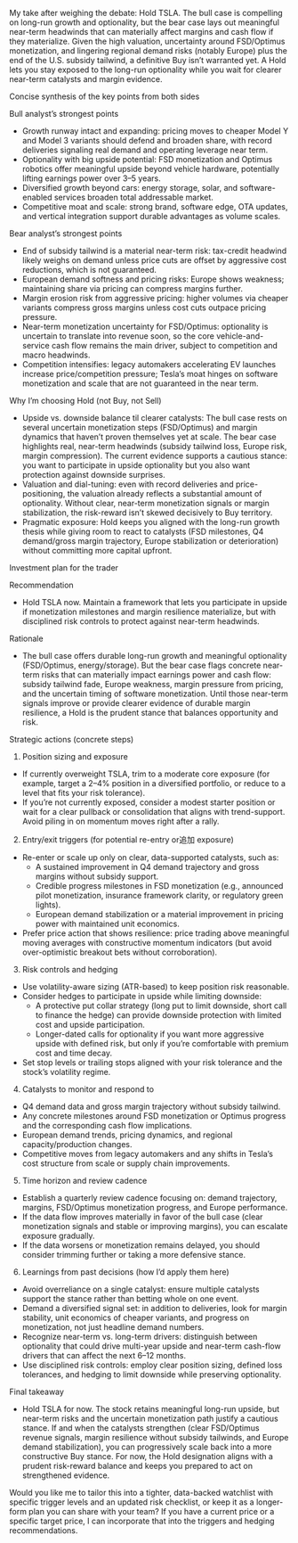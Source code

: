 My take after weighing the debate: Hold TSLA. The bull case is compelling on long-run growth and optionality, but the bear case lays out meaningful near-term headwinds that can materially affect margins and cash flow if they materialize. Given the high valuation, uncertainty around FSD/Optimus monetization, and lingering regional demand risks (notably Europe) plus the end of the U.S. subsidy tailwind, a definitive Buy isn’t warranted yet. A Hold lets you stay exposed to the long-run optionality while you wait for clearer near-term catalysts and margin evidence.

Concise synthesis of the key points from both sides

Bull analyst’s strongest points
- Growth runway intact and expanding: pricing moves to cheaper Model Y and Model 3 variants should defend and broaden share, with record deliveries signaling real demand and operating leverage near term.
- Optionality with big upside potential: FSD monetization and Optimus robotics offer meaningful upside beyond vehicle hardware, potentially lifting earnings power over 3–5 years.
- Diversified growth beyond cars: energy storage, solar, and software-enabled services broaden total addressable market.
- Competitive moat and scale: strong brand, software edge, OTA updates, and vertical integration support durable advantages as volume scales.

Bear analyst’s strongest points
- End of subsidy tailwind is a material near-term risk: tax-credit headwind likely weighs on demand unless price cuts are offset by aggressive cost reductions, which is not guaranteed.
- European demand softness and pricing risks: Europe shows weakness; maintaining share via pricing can compress margins further.
- Margin erosion risk from aggressive pricing: higher volumes via cheaper variants compress gross margins unless cost cuts outpace pricing pressure.
- Near-term monetization uncertainty for FSD/Optimus: optionality is uncertain to translate into revenue soon, so the core vehicle-and-service cash flow remains the main driver, subject to competition and macro headwinds.
- Competition intensifies: legacy automakers accelerating EV launches increase price/competition pressure; Tesla’s moat hinges on software monetization and scale that are not guaranteed in the near term.

Why I’m choosing Hold (not Buy, not Sell)
- Upside vs. downside balance til clearer catalysts: The bull case rests on several uncertain monetization steps (FSD/Optimus) and margin dynamics that haven’t proven themselves yet at scale. The bear case highlights real, near-term headwinds (subsidy tailwind loss, Europe risk, margin compression). The current evidence supports a cautious stance: you want to participate in upside optionality but you also want protection against downside surprises.
- Valuation and dial-tuning: even with record deliveries and price-positioning, the valuation already reflects a substantial amount of optionality. Without clear, near-term monetization signals or margin stabilization, the risk-reward isn’t skewed decisively to Buy territory.
- Pragmatic exposure: Hold keeps you aligned with the long-run growth thesis while giving room to react to catalysts (FSD milestones, Q4 demand/gross margin trajectory, Europe stabilization or deterioration) without committing more capital upfront.

Investment plan for the trader

Recommendation
- Hold TSLA now. Maintain a framework that lets you participate in upside if monetization milestones and margin resilience materialize, but with disciplined risk controls to protect against near-term headwinds.

Rationale
- The bull case offers durable long-run growth and meaningful optionality (FSD/Optimus, energy/storage). But the bear case flags concrete near-term risks that can materially impact earnings power and cash flow: subsidy tailwind fade, Europe weakness, margin pressure from pricing, and the uncertain timing of software monetization. Until those near-term signals improve or provide clearer evidence of durable margin resilience, a Hold is the prudent stance that balances opportunity and risk.

Strategic actions (concrete steps)
1) Position sizing and exposure
- If currently overweight TSLA, trim to a moderate core exposure (for example, target a 2–4% position in a diversified portfolio, or reduce to a level that fits your risk tolerance).
- If you’re not currently exposed, consider a modest starter position or wait for a clear pullback or consolidation that aligns with trend-support. Avoid piling in on momentum moves right after a rally.

2) Entry/exit triggers (for potential re-entry or追加 exposure)
- Re-enter or scale up only on clear, data-supported catalysts, such as:
  - A sustained improvement in Q4 demand trajectory and gross margins without subsidy support.
  - Credible progress milestones in FSD monetization (e.g., announced pilot monetization, insurance framework clarity, or regulatory green lights).
  - European demand stabilization or a material improvement in pricing power with maintained unit economics.
- Prefer price action that shows resilience: price trading above meaningful moving averages with constructive momentum indicators (but avoid over-optimistic breakout bets without corroboration).

3) Risk controls and hedging
- Use volatility-aware sizing (ATR-based) to keep position risk reasonable.
- Consider hedges to participate in upside while limiting downside:
  - A protective put collar strategy (long put to limit downside, short call to finance the hedge) can provide downside protection with limited cost and upside participation.
  - Longer-dated calls for optionality if you want more aggressive upside with defined risk, but only if you’re comfortable with premium cost and time decay.
- Set stop levels or trailing stops aligned with your risk tolerance and the stock’s volatility regime.

4) Catalysts to monitor and respond to
- Q4 demand data and gross margin trajectory without subsidy tailwind.
- Any concrete milestones around FSD monetization or Optimus progress and the corresponding cash flow implications.
- European demand trends, pricing dynamics, and regional capacity/production changes.
- Competitive moves from legacy automakers and any shifts in Tesla’s cost structure from scale or supply chain improvements.

5) Time horizon and review cadence
- Establish a quarterly review cadence focusing on: demand trajectory, margins, FSD/Optimus monetization progress, and Europe performance.
- If the data flow improves materially in favor of the bull case (clear monetization signals and stable or improving margins), you can escalate exposure gradually.
- If the data worsens or monetization remains delayed, you should consider trimming further or taking a more defensive stance.

6) Learnings from past decisions (how I’d apply them here)
- Avoid overreliance on a single catalyst: ensure multiple catalysts support the stance rather than betting whole on one event.
- Demand a diversified signal set: in addition to deliveries, look for margin stability, unit economics of cheaper variants, and progress on monetization, not just headline demand numbers.
- Recognize near-term vs. long-term drivers: distinguish between optionality that could drive multi-year upside and near-term cash-flow drivers that can affect the next 6–12 months.
- Use disciplined risk controls: employ clear position sizing, defined loss tolerances, and hedging to limit downside while preserving optionality.

Final takeaway
- Hold TSLA for now. The stock retains meaningful long-run upside, but near-term risks and the uncertain monetization path justify a cautious stance. If and when the catalysts strengthen (clear FSD/Optimus revenue signals, margin resilience without subsidy tailwinds, and Europe demand stabilization), you can progressively scale back into a more constructive Buy stance. For now, the Hold designation aligns with a prudent risk-reward balance and keeps you prepared to act on strengthened evidence.

Would you like me to tailor this into a tighter, data-backed watchlist with specific trigger levels and an updated risk checklist, or keep it as a longer-form plan you can share with your team? If you have a current price or a specific target price, I can incorporate that into the triggers and hedging recommendations.